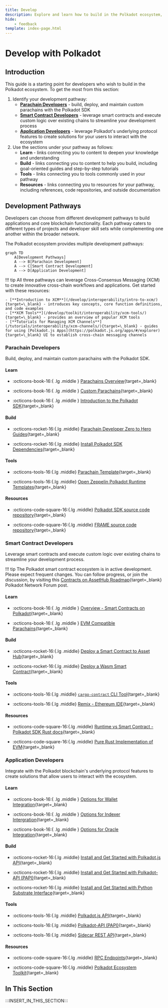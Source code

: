 ```yaml
---
title: Develop
description: Explore and learn how to build in the Polkadot ecosystem, from a custom parachain to smart contracts, supported by robust integrations and developer tools.
hide: 
    - feedback
template: index-page.html
---
```


# Develop with Polkadot

## Introduction

This guide is a starting point for developers who wish to build in the Polkadot ecosystem. To get the most from this section: 

1. Identify your development pathway:
    - [**Parachain Developers**](#parachain-developers) - build, deploy, and maintain custom parachains with the Polkadot SDK
    - [**Smart Contract Developers**](#smart-contract-developers) - leverage smart contracts and execute custom logic over existing chains to streamline your development process
    - [**Application Developers**](#application-developers) - leverage Polkadot's underlying protocol features to create solutions for your users to interact with the ecosystem
2. Use the sections under your pathway as follows:
    - **Learn** - links connecting you to content to deepen your knowledge and understanding 
    - **Build** - links connecting you to content to help you build, including goal-oriented guides and step-by-step tutorials
    - **Tools** - links connecting you to tools commonly used in your pathway
    - **Resources** - links connecting you to resources for your pathway, including references, code repositories, and outside documentation

## Development Pathways

Developers can choose from different development pathways to build applications and core blockchain functionality. Each pathway caters to different types of projects and developer skill sets while complementing one another within the broader network.

The Polkadot ecosystem provides multiple development pathways:

```mermaid
graph TD
    A[Development Pathways]
    A --> B[Parachain Development]
    A --> C[Smart Contract Development]
    A --> D[Application Development]
```

!!! tip 
    All three pathways can leverage Cross-Consensus Messaging (XCM) to create innovative cross-chain workflows and applications. Get started with these resources:

    - [**Introduction to XCM**](/develop/interoperability/intro-to-xcm/){target=\_blank} - introduces key concepts, core function definitions, and code examples
    - [**XCM Tools**](/develop/toolkit/interoperability/xcm-tools/){target=\_blank} - provides an overview of popular XCM tools
    - [**Tutorials for Managing XCM Channels**](/tutorials/interoperability/xcm-channels/){target=\_blank} - guides for using [Polkadot.js Apps](https://polkadot.js.org/apps/#/explorer){target=\_blank} UI to establish cross-chain messaging channels 


### Parachain Developers 

Build, deploy, and maintain custom parachains with the Polkadot SDK.

####  Learn

<div class="grid cards" markdown>

- :octicons-book-16:{ .lg .middle } [Parachains Overview](/polkadot-protocol/architecture/parachains/overview/){target=\_blank}

- :octicons-book-16:{ .lg .middle } [Custom Parachains](/develop/parachains/get-started/build-custom-parachains/){target=\_blank}

- :octicons-book-16:{ .lg .middle } [Introduction to the Polkadot SDK](/develop/parachains/get-started/intro-polkadot-sdk/){target=\_blank}

</div>

#### Build

<div class="grid cards" markdown>


- :octicons-rocket-16:{.lg .middle} [Parachain Developer Zero to Hero Guides](tutorials/polkadot-sdk/parachains/zero-to-hero/){target=\_blank}

- :octicons-rocket-16:{.lg .middle} [Install Polkadot SDK Dependencies](/develop/parachains/get-started/install-polkadot-sdk/){target=\_blank}

</div>

#### Tools

<div class="grid cards" markdown>

- :octicons-tools-16:{.lg .middle} [Parachain Template](https://github.com/paritytech/polkadot-sdk/tree/master/templates/parachain){target=\_blank}

- :octicons-tools-16:{.lg .middle} [Open Zeppelin Polkadot Runtime Templates](https://github.com/OpenZeppelin/polkadot-runtime-templates/tree/main){target=\_blank}

</div>

#### Resources

<div class="grid cards" markdown>

- :octicons-code-square-16:{.lg .middle} [Polkadot SDK source code repository](https://github.com/paritytech/polkadot-sdk){target=\_blank} 
    
- :octicons-code-square-16:{.lg .middle} [FRAME source code repository](https://github.com/paritytech/polkadot-sdk/tree/master/substrate/frame){target=\_blank}

</div>

### Smart Contract Developers 

Leverage smart contracts and execute custom logic over existing chains to streamline your development process.

!!! tip
    The Polkadot smart contract ecosystem is in active development. Please expect frequent changes. You can follow progress, or join the discussion, by visiting this [Contracts on AssetHub Roadmap](https://forum.polkadot.network/t/contracts-on-assethub-roadmap/9513/57){target=\_blank} Polkadot Network Forum post.


#### Learn 

<div class="grid cards" markdown>

- :octicons-book-16:{ .lg .middle } [Overview - Smart Contracts on Polkadot](/develop/smart-contracts/overview/){target=\_blank}

- :octicons-book-16:{ .lg .middle } [EVM Compatible Parachains](/develop/smart-contracts/evm/parachain-contracts/#evm-compatible-parachains){target=\_blank}

</div>
    
#### Build

<div class="grid cards" markdown>

- :octicons-rocket-16:{.lg .middle} [Deploy a Smart Contract to Asset Hub](/develop/smart-contracts/evm/native-evm-contracts/#deploy-a-smart-contract-to-asset-hub){target=\_blank} 
    
- :octicons-rocket-16:{.lg .middle} [Deploy a Wasm Smart Contract](/develop/smart-contracts/wasm-ink/){target=\_blank}

</div>

#### Tools

<div class="grid cards" markdown>

- :octicons-tools-16:{.lg .middle} [`cargo-contract` CLI Tool](https://github.com/use-ink/cargo-contract){target=\_blank}

- :octicons-tools-16:{.lg .middle} [Remix - Ethereum IDE](https://remix.ethereum.org/){target=\_blank}

</div>

#### Resources

<div class="grid cards" markdown>

- :octicons-code-square-16:{.lg .middle} [Runtime vs Smart Contract - Polkadot SDK Rust docs](https://paritytech.github.io/polkadot-sdk/master/polkadot_sdk_docs/reference_docs/runtime_vs_smart_contract/index.html){target=\_blank} 
    
- :octicons-code-square-16:{.lg .middle} [Pure Rust Implementation of EVM](https://github.com/rust-ethereum/evm){target=\_blank}

</div>

### Application Developers

Integrate with the Polkadot blockchain's underlying protocol features to create solutions that allow users to interact with the ecosystem. 

#### Learn

<div class="grid cards" markdown>

- :octicons-book-16:{ .lg .middle } [Options for Wallet Integration](/develop/toolkit/integrations/wallets/){target=\_blank}

- :octicons-book-16:{ .lg .middle } [Options for Indexer Intergration](/develop/toolkit/integrations/indexers/){target=\_blank}

- :octicons-book-16:{ .lg .middle } [Options for Oracle Integration](/develop/toolkit/integrations/oracles/){target=\_blank}

</div>

#### Build

<div class="grid cards" markdown>

- :octicons-rocket-16:{.lg .middle} [Install and Get Started with Polkadot.js API](/develop/toolkit/api-libraries/polkadot-js-api/){target=\_blank}

- :octicons-rocket-16:{.lg .middle} [Install and Get Started with Polkadot-API (PAPI)](/develop/toolkit/api-libraries/papi/){target=\_blank}

- :octicons-rocket-16:{.lg .middle} [Install and Get Started with Python Substrate Interface](/develop/toolkit/api-libraries/py-substrate-interface/){target=\_blank}


</div>

#### Tools

<div class="grid cards" markdown>

- :octicons-tools-16:{.lg .middle} [Polkadot.js API](https://github.com/polkadot-js/api){target=\_blank}

- :octicons-tools-16:{.lg .middle} [Polkadot-API (PAPI)](https://github.com/polkadot-api/polkadot-api){target=\_blank}

- :octicons-tools-16:{.lg .middle} [Sidecar REST API](https://github.com/paritytech/substrate-api-sidecar){target=\_blank}

</div>

#### Resources

<div class="grid cards" markdown>

- :octicons-code-square-16:{.lg .middle} [RPC Endpoints](/develop/networks/){target=\_blank} 
    
- :octicons-code-square-16:{.lg .middle} [Polkadot Ecosystem Toolkit](/develop/toolkit/){target=\_blank}

</div>

## In This Section

:::INSERT_IN_THIS_SECTION:::
